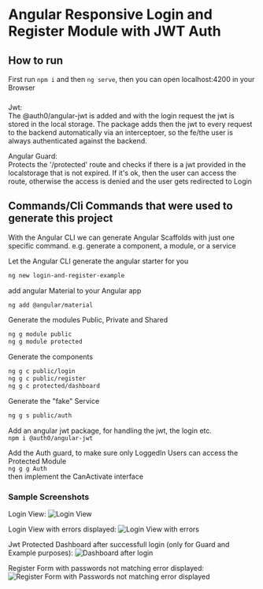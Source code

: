 # Angular Responsive Login and Register Module with JWT Auth

## How to run
First run `npm i` and then `ng serve`, then you can open localhost:4200 in your Browser

### 
Jwt:  
The @auth0/angular-jwt is added and with the login request the jwt is stored in the local storage.
The package adds then the jwt to every request to the backend automatically via an interceptoer, so the fe/the user is 
always authenticated against the backend.

Angular Guard:  
Protects the '/protected' route and checks if there is a jwt provided in the localstorage that is not expired.
If it's ok, then the user can access the route, otherwise the access is denied and the user gets redirected to Login

## Commands/Cli Commands that were used to generate this project 
With the Angular CLI we can generate Angular Scaffolds with just one specific command. 
e.g. generate a component, a module, or a service

Let the Angular CLI generate the angular starter for you  
```bash
ng new login-and-register-example
```  

add angular Material to your Angular app  
```bash
ng add @angular/material
```
  
Generate the modules Public, Private and Shared  
```bash
ng g module public  
ng g module protected  
```
Generate the components  
```bash
ng g c public/login  
ng g c public/register  
ng g c protected/dashboard 
```

Generate the "fake" Service  
```bash
ng g s public/auth 
```
  
Add an angular jwt package, for handling the jwt, the login etc.  
`npm i @auth0/angular-jwt`  
  
Add the Auth guard, to make sure only LoggedIn Users can access the Protected Module  
`ng g g Auth`  
then implement the CanActivate interface

### Sample Screenshots
Login View:
![Login View](https://user-images.githubusercontent.com/40699556/209125458-002a8d5a-3321-408c-af37-2a6d96f46515.png
 "Login View")

Login View with errors displayed:
![Login View with errors](https://user-images.githubusercontent.com/40699556/209125767-1f0ce6e0-3adf-4cd5-bb20-9eada3870267.png "Login View with errors displayed")

Jwt Protected Dashboard after successfull login (only for Guard and Example purposes):
![Dashboard after login](https://user-images.githubusercontent.com/40699556/209126060-e471b14f-6fac-48eb-b52a-feac63c2f7c2.png "Dashboard after login")

Register Form with passwords not matching error displayed:
![Register Form with Passwords not matching error displayed](https://user-images.githubusercontent.com/40699556/209126348-ab113045-9c88-4b00-a384-121ed1cc60d1.png "Register Form with Passwords not matching error displayed")

</center>
